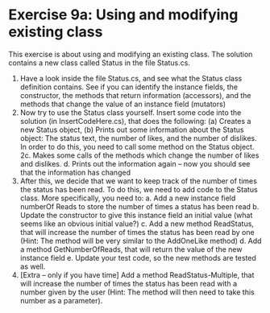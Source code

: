 ﻿# Exercise 9a: Using and modifying existing class

This exercise is about using and modifying an existing class. The solution contains 
a new class called Status in the file Status.cs.

1. Have a look inside the file Status.cs, and see what the Status class 
   definition contains. See if you can identify the instance fields, 
   the constructor, the methods that return information (accessors), 
   and the methods that change the value of an instance field (mutators)
2. Now try to use the Status class yourself. Insert some code into the 
   solution (in InsertCodeHere.cs), that does the following: (a) Creates a 
   new Status object, (b) Prints out some information about the Status object: 
   The status text, the number of likes, and the number of dislikes. In 
   order to do this, you need to call some method on the Status object.
2c. Makes some calls of the methods which change the number of likes and dislikes.
d. Prints out the information again – now you should see that the information has changed
3. After this, we decide that we want to keep track of the number of times the status has been read. To do this, we need to add code to the Status class. More specifically, you need to:
a. Add a new instance field numberOf Reads to store the number of times a status has been read
b. Update the constructor to give this instance field an initial value (what seems like an obvious initial value?)
c. Add a new method ReadStatus, that will increase the number of times the status has been read by one (Hint: The method will be very similar to the AddOneLike method)
d. Add a method GetNumberOfReads, that will return the value of the new instance field
e. Update your test code, so the new methods are tested as well.
4. [Extra – only if you have time] Add a method ReadStatus-Multiple, that will increase the number of times the status has been read with a number given by the user (Hint: The method will then need to take this number as a parameter).